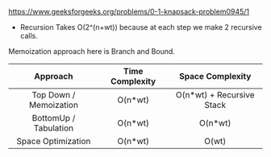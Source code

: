 https://www.geeksforgeeks.org/problems/0-1-knapsack-problem0945/1

- Recursion Takes O(2^(n+wt)) because at each step we make 2 recursive calls.

Memoization approach here is Branch and Bound.

|        Approach        | Time Complexity |      Space Complexity      |
| :--------------------: | :-------------: | :------------------------: |
| Top Down / Memoization |    O(n\*wt)     | O(n\*wt) + Recursive Stack |
| BottomUp / Tabulation  |    O(n\*wt)     |          O(n\*wt)          |
|   Space Optimization   |    O(n\*wt)     |           O(wt)            |
